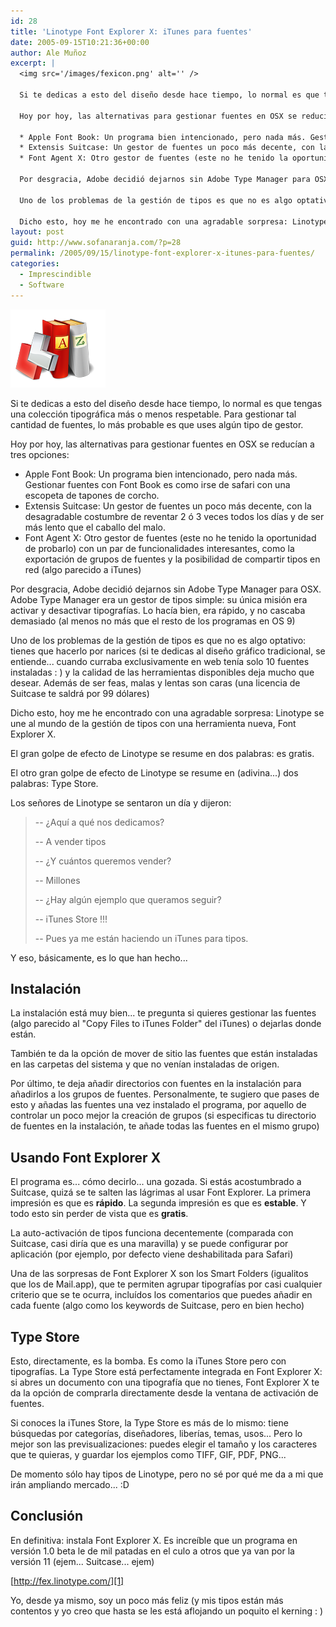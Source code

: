 ```yaml
---
id: 28
title: 'Linotype Font Explorer X: iTunes para fuentes'
date: 2005-09-15T10:21:36+00:00
author: Ale Muñoz
excerpt: |
  <img src='/images/fexicon.png' alt='' />
  
  Si te dedicas a esto del diseño desde hace tiempo, lo normal es que tengas una colección tipográfica más o menos respetable. Para gestionar tal cantidad de fuentes, lo más probable es que uses algún tipo de gestor.
  
  Hoy por hoy, las alternativas para gestionar fuentes en OSX se reducían a tres opciones:
  
  * Apple Font Book: Un programa bien intencionado, pero nada más. Gestionar fuentes con Font Book es como irse de safari con una escopeta de tapones de corcho.
  * Extensis Suitcase: Un gestor de fuentes un poco más decente, con la desagradable costumbre de reventar 2 ó 3 veces todos los días y de ser más lento que el caballo del malo.
  * Font Agent X: Otro gestor de fuentes (este no he tenido la oportunidad de probarlo) con un par de funcionalidades interesantes, como la exportación de grupos de fuentes y la posibilidad de compartir tipos en red (algo parecido a iTunes)
  
  Por desgracia, Adobe decidió dejarnos sin Adobe Type Manager para OSX. Adobe Type Manager era un gestor de tipos simple: su única misión era activar y desactivar tipografías. Lo hacía bien, era rápido, y no cascaba demasiado (al menos no más que el resto de los programas en OS 9)
  
  Uno de los problemas de la gestión de tipos es que no es algo optativo: tienes que hacerlo por narices (si te dedicas al diseño gráfico tradicional, se entiende... cuando curraba exclusivamente en web tenía solo 10 fuentes instaladas : ) y la calidad de las herramientas disponibles deja mucho que desear. Además de ser feas, malas y lentas son caras (una licencia de Suitcase te saldrá por 99 dólares)
  
  Dicho esto, hoy me he encontrado con una agradable sorpresa: Linotype se une al mundo de la gestión de tipos con una herramienta nueva, Font Explorer X.
layout: post
guid: http://www.sofanaranja.com/?p=28
permalink: /2005/09/15/linotype-font-explorer-x-itunes-para-fuentes/
categories:
  - Imprescindible
  - Software
---
```

<img src='/images/fexicon.png' alt='' />

Si te dedicas a esto del diseño desde hace tiempo, lo normal es que tengas una colección tipográfica más o menos respetable. Para gestionar tal cantidad de fuentes, lo más probable es que uses algún tipo de gestor.

Hoy por hoy, las alternativas para gestionar fuentes en OSX se reducían a tres opciones:

  * Apple Font Book: Un programa bien intencionado, pero nada más. Gestionar fuentes con Font Book es como irse de safari con una escopeta de tapones de corcho.
  * Extensis Suitcase: Un gestor de fuentes un poco más decente, con la desagradable costumbre de reventar 2 ó 3 veces todos los días y de ser más lento que el caballo del malo.
  * Font Agent X: Otro gestor de fuentes (este no he tenido la oportunidad de probarlo) con un par de funcionalidades interesantes, como la exportación de grupos de fuentes y la posibilidad de compartir tipos en red (algo parecido a iTunes)

Por desgracia, Adobe decidió dejarnos sin Adobe Type Manager para OSX. Adobe Type Manager era un gestor de tipos simple: su única misión era activar y desactivar tipografías. Lo hacía bien, era rápido, y no cascaba demasiado (al menos no más que el resto de los programas en OS 9)

Uno de los problemas de la gestión de tipos es que no es algo optativo: tienes que hacerlo por narices (si te dedicas al diseño gráfico tradicional, se entiende... cuando curraba exclusivamente en web tenía solo 10 fuentes instaladas : ) y la calidad de las herramientas disponibles deja mucho que desear. Además de ser feas, malas y lentas son caras (una licencia de Suitcase te saldrá por 99 dólares)

Dicho esto, hoy me he encontrado con una agradable sorpresa: Linotype se une al mundo de la gestión de tipos con una herramienta nueva, Font Explorer X.

El gran golpe de efecto de Linotype se resume en dos palabras: es gratis.

El otro gran golpe de efecto de Linotype se resume en (adivina...) dos palabras: Type Store.

Los señores de Linotype se sentaron un día y dijeron:

> -- ¿Aquí a qué nos dedicamos?
>
> -- A vender tipos
>
> -- ¿Y cuántos queremos vender?
>
> -- Millones
>
> -- ¿Hay algún ejemplo que queramos seguir?
>
> -- iTunes Store !!!
>
> -- Pues ya me están haciendo un iTunes para tipos.

Y eso, básicamente, es lo que han hecho...

## Instalación ##

La instalación está muy bien... te pregunta si quieres gestionar las fuentes (algo parecido al "Copy Files to iTunes Folder" del iTunes) o dejarlas donde están.

También te da la opción de mover de sitio las fuentes que están instaladas en las carpetas del sistema y que no venían instaladas de origen.

Por último, te deja añadir directorios con fuentes en la instalación para añadirlos a los grupos de fuentes. Personalmente, te sugiero que pases de esto y añadas las fuentes una vez instalado el programa, por aquello de controlar un poco mejor la creación de grupos (si especificas tu directorio de fuentes en la instalación, te añade todas las fuentes en el mismo grupo)


## Usando Font Explorer X ##

El programa es... cómo decirlo... una gozada. Si estás acostumbrado a Suitcase, quizá se te salten las lágrimas al usar Font Explorer. La primera impresión es que es **rápido**. La segunda impresión es que es **estable**. Y todo esto sin perder de vista que es **gratis**.

La auto-activación de tipos funciona decentemente (comparada con Suitcase, casi diría que es una maravilla) y se puede configurar por aplicación (por ejemplo, por defecto viene deshabilitada para Safari)

Una de las sorpresas de Font Explorer X son los Smart Folders (igualitos que los de Mail.app), que te permiten agrupar tipografías por casi cualquier criterio que se te ocurra, incluídos los comentarios que puedes añadir en cada fuente (algo como los keywords de Suitcase, pero en bien hecho)


## Type Store ##

Esto, directamente, es la bomba. Es como la iTunes Store pero con tipografías. La Type Store está perfectamente integrada en Font Explorer X: si abres un documento con una tipografía que no tienes, Font Explorer X te da la opción de comprarla directamente desde la ventana de activación de fuentes.

Si conoces la iTunes Store, la Type Store es más de lo mismo: tiene búsquedas por categorías, diseñadores, liberías, temas, usos... Pero lo mejor son las previsualizaciones: puedes elegir el tamaño y los caracteres que te quieras, y guardar los ejemplos como TIFF, GIF, PDF, PNG...

De momento sólo hay tipos de Linotype, pero no sé por qué me da a mi que irán ampliando mercado... :D

## Conclusión ##

En definitiva: instala Font Explorer X. Es increíble que un programa en versión 1.0 beta le de mil patadas en el culo a otros que ya van por la versión 11 (ejem... Suitcase... ejem)

[http://fex.linotype.com/][1]

Yo, desde ya mismo, soy un poco más feliz (y mis tipos están más contentos y yo creo que hasta se les está aflojando un poquito el kerning : )

[1]: http://fex.linotype.com/
